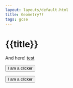 ```yaml
---
layout: layouts/default.html
title: Geometry??
tags: gcse
---
```

<h1>{{title}}</h1>

<p> And here! <a href="#" class="text-green-500">test</a> </p>

<button class="btn btn-primary">I am a clicker</button>

<button class="btn btn-success">I am a clicker</button>

